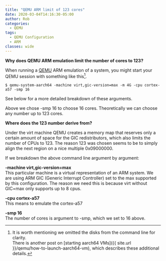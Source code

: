 ```yaml
---
title: "QEMU ARM limit of 123 cores"
date: 2020-03-04T14:16:30-05:00
author: Rob
categories:
  - QEMU
tags:
  - QEMU Configuration
  - ARM
classes: wide
---
```


<b>Why does QEMU ARM emulation limit the number of cores to 123?</b>

When running a [QEMU](https://www.qemu.org/) ARM emulation of a system, you might start your QEMU session with something like this[^1].

~~~
$ qemu-system-aarch64 -machine virt,gic-version=max -m 4G -cpu cortex-a57 -smp 16
~~~
See below for a more detailed breakdown of these arguments.

Above we chose -smp 16 to choose 16 cores.  Theoretically we can choose any number up to 123 cores.

<b>Where does the 123 number derive from?</b>  

Under the virt machine QEMU creates a memory map that reserves only a certain amount of space for the GIC redistributors, which also limits the number of CPUs to 123.  The reason 123 was chosen seems to be to simply align the next region on a nice multiple 0x09000000.

If we breakdown the above command line argument by argument:

<b>-machine virt,gic-version=max</b><br>
This particular machine is a virtual representation of an ARM system.
We are using ARM GIC (Generic Interrupt Controller) set to the max supported by this configuration.  The reason we need this is because virt without GIC=max only supports up to 8 cpus.

<b>-cpu cortex-a57</b><br>
This means to emulate the cortex-a57

<b>-smp 16</b><br>
The number of cores is argument to -smp, which we set to 16 above.

[^1]: It is worth mentioning we omitted the disks from the command line for clarity.  <br>There is another post on [starting aarch64 VMs]({{ site.url }}/qemu/how-to-launch-aarch64-vm), which describes these additional details.
